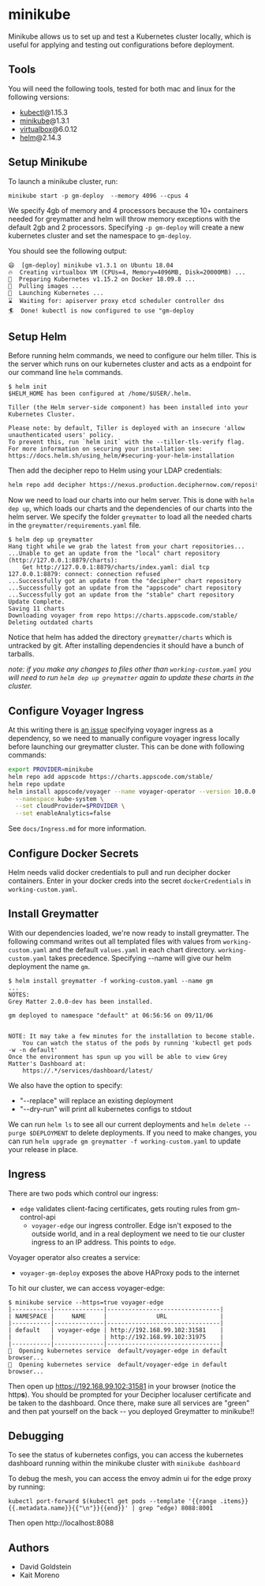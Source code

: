 # minikube 

Minikube allows us to set up and test a Kubernetes cluster locally, which is useful for applying and testing out configurations before deployment.

## Tools

You will need the following tools, tested for both mac and linux for the following versions:

- [kubectl](https://kubernetes.io/docs/tasks/tools/install-kubectl/)@1.15.3
- [minikube](https://kubernetes.io/docs/tasks/tools/install-minikube/)@1.3.1
- [virtualbox](https://www.virtualbox.org/wiki/Downloads)@6.0.12
- [helm](https://github.com/helm/helm/releases)@2.14.3

## Setup Minikube

To launch a minikube cluster, run:
```console
minikube start -p gm-deploy  --memory 4096 --cpus 4
```
We specify 4gb of memory and 4 processors because the 10+ containers needed for greymatter and helm will throw memory exceptions with the default 2gb and 2 processors. Specifying `-p gm-deploy` will create a new kubernetes cluster and set the namespace to `gm-deploy`.

You should see the following output:

```console
😄  [gm-deploy] minikube v1.3.1 on Ubuntu 18.04
🔥  Creating virtualbox VM (CPUs=4, Memory=4096MB, Disk=20000MB) ...
🐳  Preparing Kubernetes v1.15.2 on Docker 18.09.8 ...
🚜  Pulling images ...
🚀  Launching Kubernetes ... 
⌛  Waiting for: apiserver proxy etcd scheduler controller dns
🏄  Done! kubectl is now configured to use "gm-deploy
```

## Setup Helm

Before running helm commands, we need to configure our helm tiller. This is the server which runs on our kubernetes cluster and acts as a endpoint for our command line `helm` commands.

```console
$ helm init
$HELM_HOME has been configured at /home/$USER/.helm.

Tiller (the Helm server-side component) has been installed into your Kubernetes Cluster.

Please note: by default, Tiller is deployed with an insecure 'allow unauthenticated users' policy.
To prevent this, run `helm init` with the --tiller-tls-verify flag.
For more information on securing your installation see: https://docs.helm.sh/using_helm/#securing-your-helm-installation
```

Then add the decipher repo to Helm using your LDAP credentials:

```sh
helm repo add decipher https://nexus.production.deciphernow.com/repository/helm-hosted --username <ldap username> --password <ldap password>
```

Now we need to load our charts into our helm server. This is done with `helm dep up`, which loads our charts and the dependencies of our charts into the helm server. We specify the folder `greymatter` to load all the needed charts in the `greymatter/requirements.yaml` file.

```console
$ helm dep up greymatter
Hang tight while we grab the latest from your chart repositories...
...Unable to get an update from the "local" chart repository (http://127.0.0.1:8879/charts):
	Get http://127.0.0.1:8879/charts/index.yaml: dial tcp 127.0.0.1:8879: connect: connection refused
...Successfully got an update from the "decipher" chart repository
...Successfully got an update from the "appscode" chart repository
...Successfully got an update from the "stable" chart repository
Update Complete.
Saving 11 charts
Downloading voyager from repo https://charts.appscode.com/stable/
Deleting outdated charts
```
Notice that helm has added the directory `greymatter/charts` which is untracked by git. After installing dependencies it should have a bunch of tarballs.

*note: if you make any changes to files other than `working-custom.yaml` you will need to run `helm dep up greymatter` again to update these charts in the cluster.*

## Configure Voyager Ingress

At this writing there is [an issue](https://github.com/appscode/voyager/issues/1415) specifying voyager ingress as a dependency, so we need to manually configure voyager ingress locally before launching our greymatter cluster. This can be done with following commands:

```sh
export PROVIDER=minikube
helm repo add appscode https://charts.appscode.com/stable/
helm repo update
helm install appscode/voyager --name voyager-operator --version 10.0.0 \
  --namespace kube-system \
  --set cloudProvider=$PROVIDER \
  --set enableAnalytics=false
```

See `docs/Ingress.md` for more information.

## Configure Docker Secrets

Helm needs valid docker credentials to pull and run decipher docker containers. Enter in your docker creds into the secret `dockerCredentials` in `working-custom.yaml`.

## Install Greymatter

With our dependencies loaded, we're now ready to install greymatter. The following command writes out all templated files with values from `working-custom.yaml` and the default `values.yaml` in each chart directory. `working-custom.yaml` takes precedence. Specifying --name will give our helm deployment the name `gm`.

```console
$ helm install greymatter -f working-custom.yaml --name gm
...
NOTES:
Grey Matter 2.0.0-dev has been installed.

gm deployed to namespace "default" at 06:56:56 on 09/11/06


NOTE: It may take a few minutes for the installation to become stable.
    You can watch the status of the pods by running 'kubectl get pods -w -n default'
Once the environment has spun up you will be able to view Grey Matter's Dashboard at:
    https://.*/services/dashboard/latest/       
```

We also have the option to specify:
  - "--replace" will replace an existing deployment
  - "--dry-run" will print all kubernetes configs to stdout

We can run `helm ls` to see all our current deployments and `helm delete --purge $DEPLOYMENT` to delete deployments. If you need to make changes, you can run `helm upgrade gm greymatter -f working-custom.yaml` to update your release in place.

## Ingress

There are two pods which control our ingress:
  - `edge` validates client-facing certificates, gets routing rules from gm-control-api
	- `voyager-edge` our ingress controller. Edge isn't exposed to the outside world, and in a real deployment we need to tie our cluster ingress to an IP address. This points to `edge`.
	
Voyager operator also creates a service:
  - `voyager-gm-deploy` exposes the above HAProxy pods to the internet
 
To hit our cluster, we can access voyager-edge:

```console
$ minikube service --https=true voyager-edge
|-----------|--------------|--------------------------------|
| NAMESPACE |     NAME     |              URL               |
|-----------|--------------|--------------------------------|
| default   | voyager-edge | http://192.168.99.102:31581    |
|           |              | http://192.168.99.102:31975    |
|-----------|--------------|--------------------------------|
🎉  Opening kubernetes service  default/voyager-edge in default browser...
🎉  Opening kubernetes service  default/voyager-edge in default browser...
```

Then open up https://192.168.99.102:31581 in your browser (notice the http**s**). You should be prompted for your Decipher localuser certificate and be taken to the dashboard. Once there, make sure all services are "green" and then pat yourself on the back -- you deployed Greymatter to minikube!!

## Debugging

To see the status of kubernetes configs, you can access the kubernetes dashboard running within the minikube cluster with `minikube dashboard`

To debug the mesh, you can access the envoy admin ui for the edge proxy by running:

```console
kubectl port-forward $(kubectl get pods --template '{{range .items}}{{.metadata.name}}{{"\n"}}{{end}}' | grep ^edge) 8088:8001
```

Then open http://localhost:8088

## Authors

- David Goldstein
- Kait Moreno